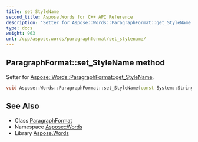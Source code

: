 ```yaml
---
title: set_StyleName
second_title: Aspose.Words for C++ API Reference
description: 'Setter for Aspose::Words::ParagraphFormat::get_StyleName.'
type: docs
weight: 963
url: /cpp/aspose.words/paragraphformat/set_stylename/
---
```

## ParagraphFormat::set_StyleName method


Setter for [Aspose::Words::ParagraphFormat::get_StyleName](../get_stylename/).

```cpp
void Aspose::Words::ParagraphFormat::set_StyleName(const System::String &value)
```

## See Also

* Class [ParagraphFormat](../)
* Namespace [Aspose::Words](../../)
* Library [Aspose.Words](../../../)
